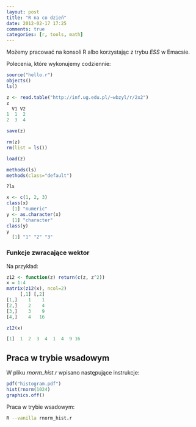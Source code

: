 ```yaml
---
layout: post
title: "R na co dzień"
date: 2012-02-17 17:25
comments: true
categories: [r, tools, math]
---
```


Możemy pracować na konsoli R albo korzystając z trybu *ESS* w Emacsie.


Polecenia, które wykonujemy codziennie:

```r
source("hello.r")
objects()
ls()

z <- read.table("http://inf.ug.edu.pl/~wbzyl/r/2x2")
z
  V1 V2
1  1  2
2  3  4

save(z)

rm(z)
rm(list = ls())

load(z)

methods(ls)
methods(class="default")

?ls

x <- c(1, 2, 3)
class(x)
  [1] "numeric"
y <- as.character(x)
  [1] "character"
class(y)
y
  [1] "1" "2" "3"
```


### Funkcje zwracające wektor

Na przykład:

```r
z12 <- function(z) return(c(z, z^2))
x = 1:4
matrix(z12(x), ncol=2)
     [,1] [,2]
[1,]    1    1
[2,]    2    4
[3,]    3    9
[4,]    4   16

z12(x)

[1]  1  2  3  4  1  4  9 16
```


## Praca w trybie wsadowym

W pliku *rnorm_hist.r* wpisano następujące instrukcje:

```r rnorm_hist.r
pdf("histogram.pdf")
hist(rnorm(1024)
graphics.off()
```

Praca w trybie wsadowym:

```sh
R --vanilla rnorm_hist.r
```
